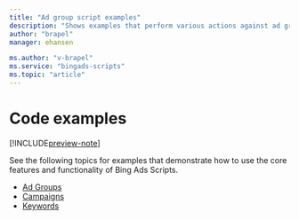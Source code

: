 ```yaml
---
title: "Ad group script examples"
description: "Shows examples that perform various actions against ad groups."
author: "brapel"
manager: ehansen

ms.author: "v-brapel"
ms.service: "bingads-scripts"
ms.topic: "article"
---
```


# Code examples

[!INCLUDE[preview-note](../includes/preview-note.md)]


See the following topics for examples that demonstrate how to use the core features and functionality of Bing Ads Scripts.

- [Ad Groups](./adgroups.md)
- [Campaigns](./campaigns.md)
- [Keywords](./keywords.md)